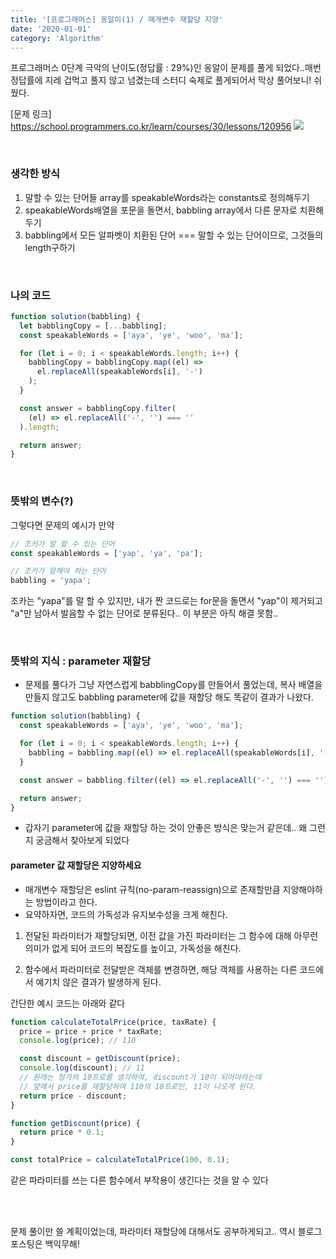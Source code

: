 ```yaml
---
title: '[프로그래머스] 옹알이(1) / 매개변수 재할당 지양'
date: '2020-01-01'
category: 'Algorithm'
---
```


프로그래머스 0단계 극악의 난이도(정답률 : 29%)인 옹알이 문제를 풀게 되었다..매번 정답률에 지레 겁먹고 풀지 않고 넘겼는데 스터디 숙제로 풀게되어서 막상 풀어보니! 쉬웠다.

[문제 링크]
https://school.programmers.co.kr/learn/courses/30/lessons/120956
![](https://velog.velcdn.com/images/jiwonyyy/post/f0468d30-daa9-4e85-8c96-176f5b31c8ee/image.png)

<br>

### 생각한 방식

1. 말할 수 있는 단어들 array를 speakableWords라는 constants로 정의해두기
2. speakableWords배열을 포문을 돌면서, babbling array에서 다른 문자로 치환해두기
3. babbling에서 모든 알파벳이 치환된 단어 === 말할 수 있는 단어이므로, 그것들의 length구하기

<br>

### 나의 코드

```js
function solution(babbling) {
  let babblingCopy = [...babbling];
  const speakableWords = ['aya', 'ye', 'woo', 'ma'];

  for (let i = 0; i < speakableWords.length; i++) {
    babblingCopy = babblingCopy.map((el) =>
      el.replaceAll(speakableWords[i], '-')
    );
  }

  const answer = babblingCopy.filter(
    (el) => el.replaceAll('-', '') === ''
  ).length;

  return answer;
}
```

<br>

### 뜻밖의 변수(?)

그렇다면 문제의 예시가 만약

```js
// 조카가 말 할 수 있는 단어
const speakableWords = ['yap', 'ya', 'pa'];

// 조카가 말해야 하는 단어
babbling = 'yapa';
```

조카는 "yapa"를 말 할 수 있지만, 내가 짠 코드로는 for문을 돌면서 "yap"이 제거되고 "a"만 남아서 발음할 수 없는 단어로 분류된다..
이 부분은 아직 해결 못함..

<br>

### 뜻밖의 지식 : parameter 재할당

- 문제를 풀다가 그냥 자연스럽게 babblingCopy를 만들어서 풀었는데, 복사 배열을 만들지 않고도 babbling parameter에 값을 재할당 해도 똑같이 결과가 나왔다.

```js
function solution(babbling) {
  const speakableWords = ['aya', 'ye', 'woo', 'ma'];

  for (let i = 0; i < speakableWords.length; i++) {
    babbling = babbling.map((el) => el.replaceAll(speakableWords[i], '-'));
  }

  const answer = babbling.filter((el) => el.replaceAll('-', '') === '').length;

  return answer;
}
```

- 갑자기 parameter에 값을 재할당 하는 것이 안좋은 방식은 맞는거 같은데.. 왜 그런지 궁금해서 찾아보게 되었다

#### parameter 값 재할당은 지양하세요

- 매개변수 재할당은 eslint 규칙(no-param-reassign)으로 존재할만큼 지양해야하는 방법이라고 한다.
- 요약하자면, 코드의 가독성과 유지보수성을 크게 해친다.

1. 전달된 파라미터가 재할당되면, 이전 값을 가진 파라미터는 그 함수에 대해 아무런 의미가 없게 되어 코드의 복잡도를 높이고, 가독성을 해친다.

2. 함수에서 파라미터로 전달받은 객체를 변경하면, 해당 객체를 사용하는 다른 코드에서 예기치 않은 결과가 발생하게 된다.

간단한 예시 코드는 아래와 같다

```js
function calculateTotalPrice(price, taxRate) {
  price = price + price * taxRate;
  console.log(price); // 110

  const discount = getDiscount(price);
  console.log(discount); // 11
  // 원래는 정가의 10프로를 생각하여, discount가 10이 되어야하는데
  // 앞에서 price를 재할당하여 110의 10프로인, 11이 나오게 된다.
  return price - discount;
}

function getDiscount(price) {
  return price * 0.1;
}

const totalPrice = calculateTotalPrice(100, 0.1);
```

같은 파라미터를 쓰는 다른 함수에서 부작용이 생긴다는 것을 알 수 있다

<br>
<br>

문제 풀이만 쓸 계획이었는데, 파라미터 재할당에 대해서도 공부하게되고..
역시 블로그 포스팅은 백익무해!

